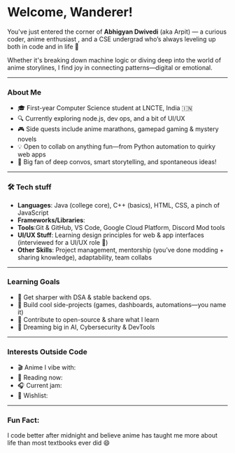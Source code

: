 # Welcome, Wanderer! 

You've just entered the corner of **Abhigyan Dwivedi** (aka Arpit) — a curious coder, anime enthusiast , and a CSE undergrad who’s always leveling up both in code and in life 🚀

Whether it's breaking down machine logic or diving deep into the world of anime storylines, I find joy in connecting patterns—digital or emotional.

---

###  About Me
- 🎓 First-year Computer Science student at LNCTE, India 🇮🇳
- 🔍 Currently exploring node.js, dev ops, and a bit of UI/UX
- 🎮 Side quests include anime marathons, gamepad gaming & mystery novels
- 💡 Open to collab on anything fun—from Python automation to quirky web apps
- 🧠 Big fan of deep convos, smart storytelling, and spontaneous ideas!

---

### 🛠 Tech stuff
- **Languages**: Java (college core), C++ (basics), HTML, CSS, a pinch of JavaScript
- **Frameworks/Libraries**: 
- **Tools**:Git & GitHub, VS Code, Google Cloud Platform, Discord Mod tools
- **UI/UX Stuff**: Learning design principles for web & app interfaces (interviewed for a UI/UX role 👀)
- **Other Skills**: Project management, mentorship (you’ve done modding + sharing knowledge), adaptability, team collabs


---

### Learning Goals
- 📌 Get sharper with DSA & stable backend ops.
- 🧪 Build cool side-projects (games, dashboards, automations—you name it)
- 💬 Contribute to open-source & share what I learn
- 🎯 Dreaming big in AI, Cybersecurity & DevTools

---

### Interests Outside Code
- 🎬 Anime I vibe with: 
- 📖 Reading now: 
- 🎧 Current jam: 
- 🛒 Wishlist:

---

### Fun Fact:
I code better after midnight and believe anime has taught me more about life than most textbooks ever did 😄

